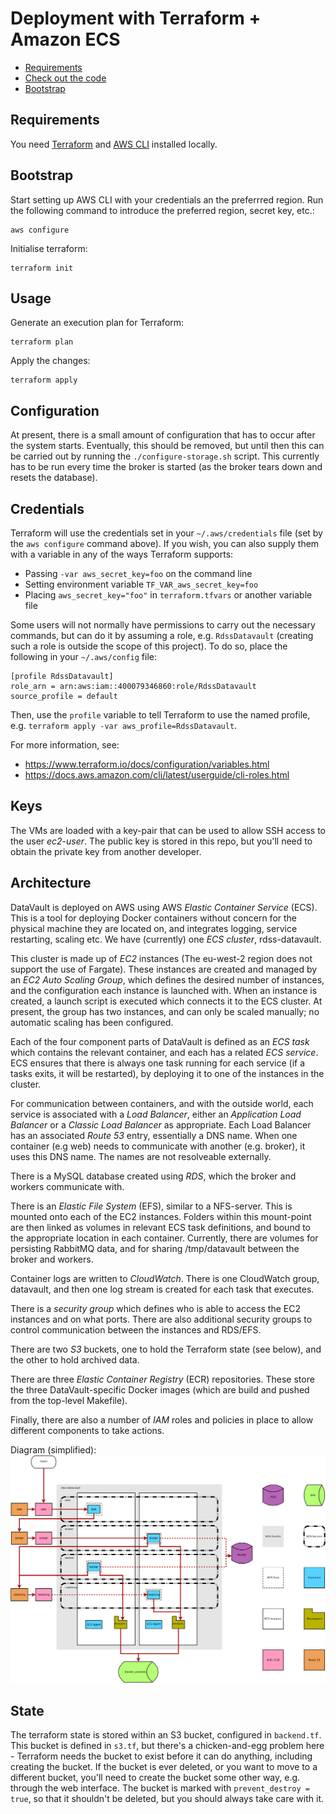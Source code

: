 # Deployment with Terraform + Amazon ECS

- [Requirements](#requirements)
- [Check out the code](#check-out-the-code)
- [Bootstrap](#bootstrap)

## Requirements

You need [Terraform](https://www.terraform.io) and [AWS CLI](https://aws.amazon.com/cli/) installed locally.

## Bootstrap

Start setting up AWS CLI with your credentials an the preferrred region. Run the following command to introduce the preferred region, secret key, etc.:

    aws configure

Initialise terraform:

    terraform init

## Usage

Generate an execution plan for Terraform:

    terraform plan

Apply the changes:

    terraform apply

## Configuration

At present, there is a small amount of configuration that has to occur after the system starts.
Eventually, this should be removed, but until then this can be carried out by running the `./configure-storage.sh` script.
This currently has to be run every time the broker is started (as the broker tears down and resets the database).

## Credentials

Terraform will use the credentials set in your `~/.aws/credentials` file (set by the `aws configure` command above).
If you wish, you can also supply them with a variable in any of the ways Terraform supports:

* Passing `-var aws_secret_key=foo` on the command line
* Setting environment variable `TF_VAR_aws_secret_key=foo`
* Placing `aws_secret_key="foo"` in `terraform.tfvars` or another variable file

Some users will not normally have permissions to carry out the necessary commands, but can do it by assuming a role, e.g. `RdssDatavault` (creating such a role is outside the scope of this project).
To do so, place the following in your `~/.aws/config` file:

    [profile RdssDatavault]
    role_arn = arn:aws:iam::400079346860:role/RdssDatavault
    source_profile = default

Then, use the `profile` variable to tell Terraform to use the named profile, e.g. `terraform apply -var aws_profile=RdssDatavault`.

For more information, see:

* https://www.terraform.io/docs/configuration/variables.html
* https://docs.aws.amazon.com/cli/latest/userguide/cli-roles.html

## Keys

The VMs are loaded with a key-pair that can be used to allow SSH access to the user *ec2-user*.
The public key is stored in this repo, but you'll need to obtain the private key from another developer.

## Architecture

DataVault is deployed on AWS using AWS *Elastic Container Service* (ECS).
This is a tool for deploying Docker containers without concern for the physical machine they are located on, and integrates logging, service restarting, scaling etc.
We have (currently) one *ECS cluster*, rdss-datavault.

This cluster is made up of *EC2* instances (The eu-west-2 region does not support the use of Fargate).
These instances are created and managed by an *EC2 Auto Scaling Group*, which defines the desired number of instances, and the configuration each instance is launched with.
When an instance is created, a launch script is executed which connects it to the ECS cluster.
At present, the group has two instances, and can only be scaled manually; no automatic scaling has been configured.

Each of the four component parts of DataVault is defined as an *ECS task* which contains the relevant container, and each has a related *ECS service*.
ECS ensures that there is always one task running for each service (if a tasks exits, it will be restarted), by deploying it to one of the instances in the cluster.

For communication between containers, and with the outside world, each service is associated with a *Load Balancer*, either an *Application Load Balancer* or a *Classic Load Balancer* as appropriate.
Each Load Balancer has an associated *Route 53* entry, essentially a DNS name.
When one container (e.g web) needs to communicate with another (e.g. broker), it uses this DNS name.
The names are not resolveable externally.

There is a MySQL database created using *RDS*, which the broker and workers communicate with.

There is an *Elastic File System* (EFS), similar to a NFS-server.
This is mounted onto each of the EC2 instances.
Folders within this mount-point are then linked as volumes in relevant ECS task definitions, and bound to the appropriate location in each container.
Currently, there are volumes for persisting RabbitMQ data, and for sharing /tmp/datavault between the broker and workers.

Container logs are written to *CloudWatch*.
There is one CloudWatch group, datavault, and then one log stream is created for each task that executes.

There is a *security group* which defines who is able to access the EC2 instances and on what ports.
There are also additional security groups to control communication between the instances and RDS/EFS.

There are two *S3* buckets, one to hold the Terraform state (see below), and the other to hold archived data.

There are three *Elastic Container Registry* (ECR) repositories.
These store the three DataVault-specific Docker images (which are build and pushed from the top-level Makefile).

Finally, there are also a number of *IAM* roles and policies in place to allow different components to take actions.

Diagram (simplified): ![](aws.png)

## State

The terraform state is stored within an S3 bucket, configured in `backend.tf`.
This bucket is defined in `s3.tf`, but there's a chicken-and-egg problem here - Terraform needs the bucket to exist before it can do anything, including creating the bucket.
If the bucket is ever deleted, or you want to move to a different bucket, you'll need to create the bucket some other way, e.g. through the web interface.
The bucket is marked with `prevent_destroy = true`, so that it shouldn't be deleted, but you should always take care with it.

